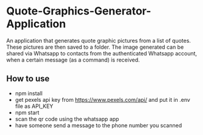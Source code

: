 # Quote-Graphics-Generator-Application

An application that generates quote graphic pictures from a list of quotes. These pictures are then saved to a folder. 
The image generated can be shared via Whatsapp to contacts from the authenticated Whatsapp account, when a certain message (as a command) is received.

## How to use
* npm install
* get pexels api key from https://www.pexels.com/api/ and put it in .env file as API_KEY
* npm start
* scan the qr code using the whatsapp app
* have someone send a message to the phone number you scanned